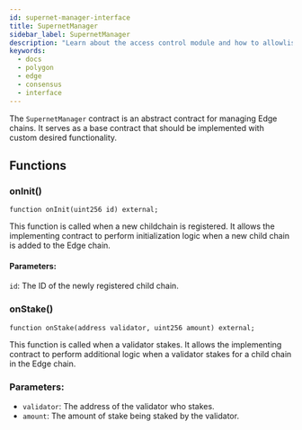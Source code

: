 ```yaml
---
id: supernet-manager-interface
title: SupernetManager
sidebar_label: SupernetManager
description: "Learn about the access control module and how to allowlist validators."
keywords:
  - docs
  - polygon
  - edge
  - consensus
  - interface
---
```


The `SupernetManager` contract is an abstract contract for managing Edge chains. It serves as a base contract that should be implemented with custom desired functionality.

## Functions

### onInit()

```solidity
function onInit(uint256 id) external;
```

This function is called when a new childchain is registered. It allows the implementing contract to perform initialization logic when a new child chain is added to the Edge chain.

#### Parameters:

`id`: The ID of the newly registered child chain.

### onStake()

```solidity
function onStake(address validator, uint256 amount) external;
```

This function is called when a validator stakes. It allows the implementing contract to perform additional logic when a validator stakes for a child chain in the Edge chain.

### Parameters:

- `validator`: The address of the validator who stakes.
- `amount`: The amount of stake being staked by the validator.

